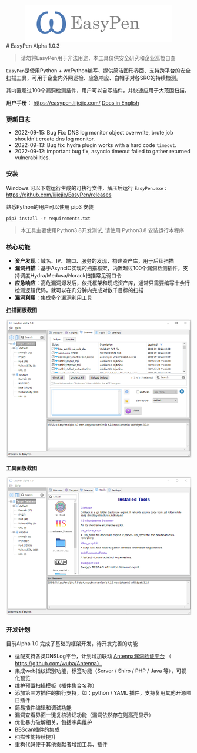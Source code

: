 <div align="center">
<img src="ui/resource/readme_logo.png" />
</div>
# EasyPen Alpha 1.0.3

> 请勿将EasyPen用于非法用途，本工具仅供安全研究和企业巡检自查

`EasyPen`是使用Python + wxPython编写、提供简洁图形界面、支持跨平台的安全扫描工具，可用于企业内外网巡检、应急响应、白帽子对各SRC的持续检测。

其内置超过100个漏洞检测插件，用户可以自写插件，并快速应用于大范围扫描。

**用户手册**： https://easypen.lijiejie.com/      [Docs in English](https://github.com/lijiejie/EasyPen/blob/main/README.md) 

### 更新日志

* 2022-09-15: Bug Fix: DNS log monitor object overwrite, brute job shouldn't create dns log monitor.
* 2022-09-13: Bug fix: hydra plugin works with a hard code `timeout`. 
* 2022-09-12: important bug fix, asyncio timeout failed to gather returned vulnerabilities. 

### 安装

Windows 可以下载运行生成的可执行文件，解压后运行 `EasyPen.exe` : https://github.com/lijiejie/EasyPen/releases

熟悉Python的用户可以使用 pip3 安装

```
pip3 install -r requirements.txt
```

> 本工具主要使用Python3.8开发测试, 请使用 Python3.8 安装运行本程序

### 核心功能

* **资产发现**：域名、IP、端口、服务的发现，构建资产库，用于后续扫描
* **漏洞扫描**：基于AsyncIO实现的扫描框架，内置超过100个漏洞检测插件，支持调度Hydra/Medusa/Ncrack扫描常见弱口令
* **应急响应**：高危漏洞爆发后，依托框架和现成资产库，通常只需要编写十余行检测逻辑代码，就可以在几分钟内完成对数千目标的扫描
* **漏洞利用**：集成多个漏洞利用工具



**扫描面板截图**

![](ui/resource/screenshot.png)



**工具面板截图**

![](ui/resource/easypen_tools.png)

### 开发计划

目前Alpha 1.0 完成了基础的框架开发，待开发完善的功能

* 适配支持各类DNSLog平台，计划增加联动 [Antenna漏洞验证平台](https://github.com/wuba/Antenna) （ https://github.com/wuba/Antenna） 
* 集成web指纹识别功能，标签功能（Server / Shiro / PHP / Java 等），可视化预览
* 维护预置扫描模板（插件集合名称）
* 添加第三方插件的执行支持，如：python / YAML 插件，支持复用其他开源项目插件
* 简易插件编辑和调试功能
* 漏洞查看界面一键复核验证功能（漏洞依然存在则高亮显示）
* 优化暴力破解相关，包括字典维护
* BBScan插件的集成
* 扫描性能持续提升
* 重构代码便于其他贡献者增加工具、插件
